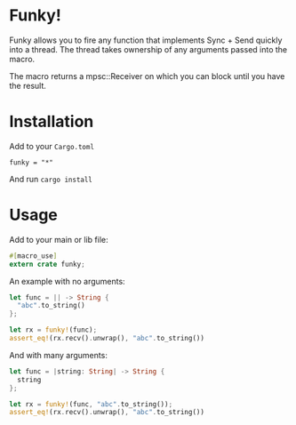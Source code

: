 # Funky!

Funky allows you to fire any function that implements Sync + Send quickly into a
thread. The thread takes ownership of any arguments passed into the macro.

The macro returns a mpsc::Receiver on which you can block until you have the result.

# Installation

Add to your `Cargo.toml`

```
funky = "*"
```

And run `cargo install`

# Usage

Add to your main or lib file:

```rust
#[macro_use]
extern crate funky;
```

An example with no arguments:

```rust
let func = || -> String {
  "abc".to_string()
};

let rx = funky!(func);
assert_eq!(rx.recv().unwrap(), "abc".to_string())
```

And with many arguments:

```rust
let func = |string: String| -> String {
  string
};

let rx = funky!(func, "abc".to_string());
assert_eq!(rx.recv().unwrap(), "abc".to_string())
```
